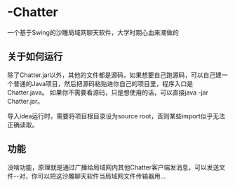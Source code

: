 # -Chatter

一个基于Swing的沙雕局域网聊天软件，大学时期心血来潮做的

## 关于如何运行

除了Chatter.jar以外，其他的文件都是源码，如果想要自己跑源码，可以自己建一个普通的Java项目，然后把源码粘贴进你自己的项目里，程序入口是Chatter.java。 如果你不需要看源码，只是想使用的话，可以直接java -jar
Chatter.jar。

导入idea运行时，需要将项目根目录设为source root，否则某些import似乎无法正确读取。

## 功能

没啥功能，原理就是通过广播给局域网内其他Chatter客户端发消息，可以发送文件--对，你可以把这沙雕聊天软件当局域网文件传输器用...
